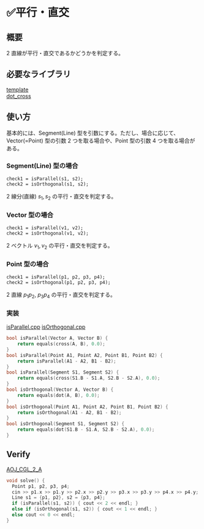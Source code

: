 # ✅平行・直交

## 概要
2 直線が平行・直交であるかどうかを判定する。

## 必要なライブラリ
[template](https://github.com/Oxojo/Oxojo-Library/blob/main/Geometry/template.md)<br>
[dot_cross](https://github.com/Oxojo/Oxojo-Library/blob/main/Geometry/dot_cross.md)

## 使い方
基本的には、Segment(Line) 型を引数にする。ただし、場合に応じて、Vector(=Point) 型の引数 2 つを取る場合や、Point 型の引数 4 つを取る場合がある。<br>

### Segment(Line) 型の場合
```
check1 = isParallel(s1, s2);
check2 = isOrthogonal(s1, s2);
```
2 線分(直線) $s_1, s_2$ の平行・直交を判定する。

### Vector 型の場合
```
check1 = isParallel(v1, v2);
check2 = isOrthogonal(v1, v2);
```
2 ベクトル $v_1, v_2$ の平行・直交を判定する。

### Point 型の場合
```
check1 = isParallel(p1, p2, p3, p4);
check2 = isOrthogonal(p1, p2, p3, p4);
```
2 直線 $p_1 p_2,\ p_3 p_4$ の平行・直交を判定する。

### 実装
[isParallel.cpp](https://github.com/Oxojo/Oxojo-Library/blob/main/Geometry/isParallel.cpp)
[isOrthogonal.cpp](https://github.com/Oxojo/Oxojo-Library/blob/main/Geometry/isOrthogonal.cpp)
```cpp
bool isParallel(Vector A, Vector B) {
    return equals(cross(A, B), 0.0);
}
bool isParallel(Point A1, Point A2, Point B1, Point B2) {
    return isParallel(A1 - A2, B1 - B2);
}
bool isParallel(Segment S1, Segment S2) {
    return equals(cross(S1.B - S1.A, S2.B - S2.A), 0.0);
}
bool isOrthogonal(Vector A, Vector B) {
    return equals(dot(A, B), 0.0);
}
bool isOrthogonal(Point A1, Point A2, Point B1, Point B2) {
    return isOrthogonal(A1 - A2, B1 - B2);
}
bool isOrthogonal(Segment S1, Segment S2) {
    return equals(dot(S1.B - S1.A, S2.B - S2.A), 0.0);
}
```

## Verify
[AOJ_CGL_2_A](https://onlinejudge.u-aizu.ac.jp/courses/library/4/CGL/all/CGL_2_A)
```cpp
void solve() {
  Point p1, p2, p3, p4;
  cin >> p1.x >> p1.y >> p2.x >> p2.y >> p3.x >> p3.y >> p4.x >> p4.y;
  Line s1 = {p1, p2}, s2 = {p3, p4};
  if (isParallel(s1, s2)) { cout << 2 << endl; }
  else if (isOrthogonal(s1, s2)) { cout << 1 << endl; }
  else cout << 0 << endl;
}
```
